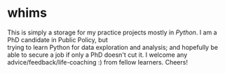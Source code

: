 # whims
This is simply a storage for my practice projects mostly in <i>Python</i>. I am a PhD candidate in Public Policy, but <br> trying to learn Python for data exploration and analysis; and hopefully be able to secure a job if only a PhD doesn't cut it. I welcome any advice/feedback/life-coaching :) from fellow learners. Cheers!
